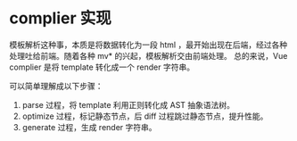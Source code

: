 # complier 实现

模板解析这种事，本质是将数据转化为一段 html ，最开始出现在后端，经过各种处理吐给前端。随着各种 mv\* 的兴起，模板解析交由前端处理。
总的来说，Vue complier 是将 template 转化成一个 render 字符串。

可以简单理解成以下步骤：

1. parse 过程，将 template 利用正则转化成 AST 抽象语法树。
2. optimize 过程，标记静态节点，后 diff 过程跳过静态节点，提升性能。
3. generate 过程，生成 render 字符串。
